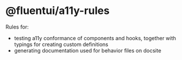 # @fluentui/a11y-rules

Rules for:

- testing a11y conformance of components and hooks, together with typings for creating custom definitions
- generating documentation used for behavior files on docsite

